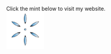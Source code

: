 Click the mint below to visit my website.<br>
<a href="https://david-bui.com"><img style="height: 100px; width: 100px" src="img/logo.png"/></a>
